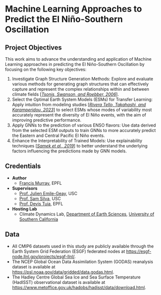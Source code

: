 # Machine Learning Approaches to Predict the El Niño-Southern Oscillation

## Project Objectives
This work aims to advance the understanding and application of Machine Learning approaches in predicting the El Niño-Southern Oscillation by focusing on the following key objectives:
1. Investigate Graph Structure Generation Methods: Explore and evaluate various methods for generating graph structures that can effectively capture and represent the complex relationships within and between climate fields [[*Tsonis, Swanson, and Roebber, 2006*](https://doi.org/10.1175/BAMS-87-5-585)].
2. Select the Optimal Earth System Models (ESMs) for Transfer Learning: Apply intuition from modeling studies [[*Rivera Tello, Takahashi, and Karamperidou, 2023*](https://doi.org/10.1038/s41598-023-45739-3)] to select ESMs whose modes of variability most accurately represent the diversity of El Niño events, with the aim of improving predictive performance.
3. Apply GNNs to the prediction of various ENSO flavors: Use data derived from the selected ESM outputs to train GNNs to more accurately predict the Eastern and Central Pacific El Niño events.
4. Enhance the Interpretability of Trained Models: Use explainability techniques [[*Samek et al., 2019*](https://doi.org/10.1007/978-3-030-28954-6)] to better understand the underlying factors influencing the predictions made by GNN models.


## Credentials
- **Author**
  - [Francis Murray](https://github.com/francis-murray), EPFL
- **Supervisors**
  - [Prof. Julien Emile-Geay](https://dornsife.usc.edu/profile/julien-emile-geay/), USC
  - [Prof. Sam Silva](https://dornsife.usc.edu/profile/sam-silva/), USC
  - [Prof. Devis Tuia](https://people.epfl.ch/devis.tuia), EPFL
- **Hosting Lab**
  - Climate Dynamics Lab, [Department of Earth Sciences](https://dornsife.usc.edu/earth/research/climate-science/), [University of Southern California](https://www.usc.edu/)


## Data
- All CMIP6 datasets used in this study are publicly available through the Earth System Grid Federation (ESGF) federated nodes at https://esgf-node.llnl.gov/projects/esgf-llnl/.
- The NCEP Global Ocean Data Assimilation System (GODAS) reanalysis dataset is available at https://psl.noaa.gov/data/gridded/data.godas.html.
- The Hadley Centre Global Sea Ice and Sea Surface Temperature (HadISST) observational dataset is available at https://www.metoffice.gov.uk/hadobs/hadisst/data/download.html.